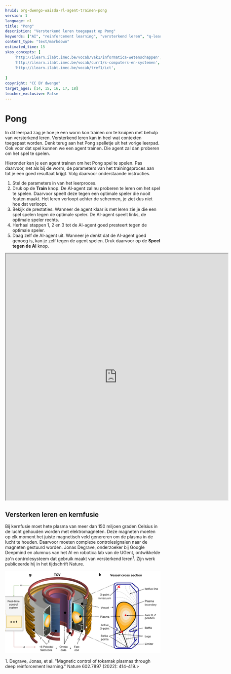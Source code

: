 ```yaml
---
hruid: org-dwengo-waisda-rl-agent-trainen-pong
version: 1
language: nl
title: "Pong"
description: "Versterkend leren toegepast op Pong"
keywords: ["AI", "reïnforcement learning", "versterkend leren", "q-learning", "q-tabel", "exploratie", "exploitatie"]
content_type: "text/markdown"
estimated_time: 15
skos_concepts: [
    'http://ilearn.ilabt.imec.be/vocab/vak1/informatica-wetenschappen', 
    'http://ilearn.ilabt.imec.be/vocab/curr1/s-computers-en-systemen',
    'http://ilearn.ilabt.imec.be/vocab/tref1/ict',

]
copyright: "CC BY dwengo"
target_ages: [14, 15, 16, 17, 18]
teacher_exclusive: False
---
```


# Pong

In dit leerpad zag je hoe je een worm kon trainen om te kruipen met behulp van versterkend leren. Versterkend leren kan in heel wat contexten toegepast worden. Denk terug aan het Pong spelletje uit het vorige leerpad. Ook voor dat spel kunnen we een agent trainen. Die agent zal dan proberen om het spel te spelen. 

Hieronder kan je een agent trainen om het Pong spel te spelen. Pas daarvoor, net als bij de worm, de parameters van het trainingsproces aan tot je een goed resultaat krijgt. Volg daarvoor onderstaande instructies.

1. Stel de parameters in van het leerproces.
2. Druk op de **Train** knop. De AI-agent zal nu proberen te leren om het spel te spelen. Daarvoor speelt deze tegen een optimale speler die nooit fouten maakt. Het leren verloopt achter de schermen, je ziet dus niet hoe dat verloopt.
3. Bekijk de prestaties. Wanneer de agent klaar is met leren zie je die een spel spelen tegen de optimale speler. De AI-agent speelt links, de optimale speler rechts. 
4. Herhaal stappen 1, 2 en 3 tot de AI-agent goed presteert tegen de optimale speler.
5. Daag zelf de AI-agent uit. Wanneer je denkt dat de AI-agent goed genoeg is, kan je zelf tegen de agent spelen. Druk daarvoor op de **Speel tegen de AI** knop. 

<iframe src="https://dwengo.org/pong" title="Voorbeeld van een convolutie" width="720px" height="800px"></iframe>

<div class="dwengo-content sideinfo">
<h2 class="title">Versterken leren en kernfusie</h2>
<div class="content">
<p>Bij kernfusie moet hete plasma van meer dan 150 miljoen graden Celsius in de lucht gehouden worden met elektromagneten. Deze magneten moeten op elk moment het juiste magnetisch veld genereren om de plasma in de lucht te houden. Daarvoor moeten complexe controlesignalen naar de magneten gestuurd worden. Jonas Degrave, onderzoeker bij Google Deepmind en alumnus van het AI en robotica lab van de UGent, ontwikkelde zo'n controlesysteem dat gebruik maakt van versterkend leren<sup>1</sup>. Zijn werk publiceerde hij in het tijdschrift Nature.</p>
<img src="img/fusion.png"></img>  
<p>1. Degrave, Jonas, et al. "Magnetic control of tokamak plasmas through deep reinforcement learning." Nature 602.7897 (2022): 414-419.>
</div>
</div>